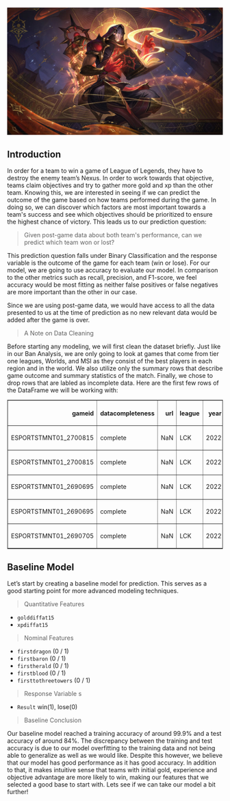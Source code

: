 ![lolimg](/images/arcanaryze.jpeg)
## Introduction
In order for a team to win a game of League of Legends, they have to destroy the enemy team’s Nexus. In order to work towards that objective, teams claim objectives and try to gather more gold and xp than the other team. Knowing this, we are interested in seeing if we can predict the outcome of the game based on how teams performed during the game. In doing so, we can discover which factors are most important towards a team's success and see which objectives should be prioritized to ensure the highest chance of victory. This leads us to our prediction question:    

> Given post-game data about both team's performance, can we predict which team won or lost?

This prediction question falls under Binary Classification and the response variable is the outcome of the game for each team (win or lose). For our model, we are going to use accuracy to evaluate our model. In comparison to the other metrics such as recall, precision, and F1-score, we feel accuracy would be most fitting as neither false positives or false negatives are more important than the other in our case.
    
Since we are using post-game data, we would have access to all the data presented to us at the time of prediction as no new relevant data would be added after the game is over.

> A Note on Data Cleaning

Before starting any modeling, we will first clean the dataset briefly. Just like in our Ban Analysis, we are only going to look at games that come from tier one leagues, Worlds, and MSI as they consist of the best players in each region and in the world. We also utilize only the summary rows that describe game outcome and summary statistics of the match. Finally, we chose to drop rows that are labled as incomplete data. Here are the first few rows of the DataFrame we will be working with:

<table border="1" class="dataframe">
  <thead>
    <tr style="text-align: right;">
      <th>gameid</th>
      <th>datacompleteness</th>
      <th>url</th>
      <th>league</th>
      <th>year</th>
      <th>split</th>
      <th>playoffs</th>
      <th>date</th>
      <th>game</th>
      <th>patch</th>
      <th>participantid</th>
      <th>side</th>
      <th>position</th>
      <th>playername</th>
      <th>playerid</th>
      <th>teamname</th>
      <th>teamid</th>
      <th>champion</th>
      <th>ban1</th>
      <th>ban2</th>
      <th>ban3</th>
      <th>ban4</th>
      <th>ban5</th>
      <th>gamelength</th>
      <th>result</th>
      <th>kills</th>
      <th>deaths</th>
      <th>assists</th>
      <th>teamkills</th>
      <th>teamdeaths</th>
      <th>doublekills</th>
      <th>triplekills</th>
      <th>quadrakills</th>
      <th>pentakills</th>
      <th>firstblood</th>
      <th>firstbloodkill</th>
      <th>firstbloodassist</th>
      <th>firstbloodvictim</th>
      <th>team kpm</th>
      <th>ckpm</th>
      <th>firstdragon</th>
      <th>dragons</th>
      <th>opp_dragons</th>
      <th>elementaldrakes</th>
      <th>opp_elementaldrakes</th>
      <th>infernals</th>
      <th>mountains</th>
      <th>clouds</th>
      <th>oceans</th>
      <th>chemtechs</th>
      <th>hextechs</th>
      <th>dragons (type unknown)</th>
      <th>elders</th>
      <th>opp_elders</th>
      <th>firstherald</th>
      <th>heralds</th>
      <th>opp_heralds</th>
      <th>firstbaron</th>
      <th>barons</th>
      <th>opp_barons</th>
      <th>firsttower</th>
      <th>towers</th>
      <th>opp_towers</th>
      <th>firstmidtower</th>
      <th>firsttothreetowers</th>
      <th>turretplates</th>
      <th>opp_turretplates</th>
      <th>inhibitors</th>
      <th>opp_inhibitors</th>
      <th>damagetochampions</th>
      <th>dpm</th>
      <th>damageshare</th>
      <th>damagetakenperminute</th>
      <th>damagemitigatedperminute</th>
      <th>wardsplaced</th>
      <th>wpm</th>
      <th>wardskilled</th>
      <th>wcpm</th>
      <th>controlwardsbought</th>
      <th>visionscore</th>
      <th>vspm</th>
      <th>totalgold</th>
      <th>earnedgold</th>
      <th>earned gpm</th>
      <th>earnedgoldshare</th>
      <th>goldspent</th>
      <th>gspd</th>
      <th>total cs</th>
      <th>minionkills</th>
      <th>monsterkills</th>
      <th>monsterkillsownjungle</th>
      <th>monsterkillsenemyjungle</th>
      <th>cspm</th>
      <th>goldat10</th>
      <th>xpat10</th>
      <th>csat10</th>
      <th>opp_goldat10</th>
      <th>opp_xpat10</th>
      <th>opp_csat10</th>
      <th>golddiffat10</th>
      <th>xpdiffat10</th>
      <th>csdiffat10</th>
      <th>killsat10</th>
      <th>assistsat10</th>
      <th>deathsat10</th>
      <th>opp_killsat10</th>
      <th>opp_assistsat10</th>
      <th>opp_deathsat10</th>
      <th>goldat15</th>
      <th>xpat15</th>
      <th>csat15</th>
      <th>opp_goldat15</th>
      <th>opp_xpat15</th>
      <th>opp_csat15</th>
      <th>golddiffat15</th>
      <th>xpdiffat15</th>
      <th>csdiffat15</th>
      <th>killsat15</th>
      <th>assistsat15</th>
      <th>deathsat15</th>
      <th>opp_killsat15</th>
      <th>opp_assistsat15</th>
      <th>opp_deathsat15</th>
    </tr>
  </thead>
  <tbody>
    <tr>
      <td>ESPORTSTMNT01_2700815</td>
      <td>complete</td>
      <td>NaN</td>
      <td>LCK</td>
      <td>2022</td>
      <td>Spring</td>
      <td>0</td>
      <td>2022-01-12 06:20:03</td>
      <td>1</td>
      <td>12.01</td>
      <td>100</td>
      <td>Blue</td>
      <td>team</td>
      <td>NaN</td>
      <td>NaN</td>
      <td>DRX</td>
      <td>oe:team:101f8589e58c724c1dcd5a9c1555277</td>
      <td>NaN</td>
      <td>Diana</td>
      <td>Caitlyn</td>
      <td>Twisted Fate</td>
      <td>LeBlanc</td>
      <td>Viktor</td>
      <td>2195</td>
      <td>0</td>
      <td>5</td>
      <td>14</td>
      <td>9</td>
      <td>5</td>
      <td>14</td>
      <td>0.0</td>
      <td>0.0</td>
      <td>0.0</td>
      <td>0.0</td>
      <td>1.0</td>
      <td>NaN</td>
      <td>NaN</td>
      <td>NaN</td>
      <td>0.1367</td>
      <td>0.5194</td>
      <td>0.0</td>
      <td>1.0</td>
      <td>4.0</td>
      <td>1.0</td>
      <td>4.0</td>
      <td>0.0</td>
      <td>0.0</td>
      <td>0.0</td>
      <td>1.0</td>
      <td>0.0</td>
      <td>0.0</td>
      <td>NaN</td>
      <td>0.0</td>
      <td>0.0</td>
      <td>1.0</td>
      <td>2.0</td>
      <td>0.0</td>
      <td>0.0</td>
      <td>0.0</td>
      <td>2.0</td>
      <td>1.0</td>
      <td>8.0</td>
      <td>9.0</td>
      <td>1.0</td>
      <td>1.0</td>
      <td>10.0</td>
      <td>0.0</td>
      <td>0.0</td>
      <td>2.0</td>
      <td>50038.0</td>
      <td>1367.7813</td>
      <td>NaN</td>
      <td>2227.5171</td>
      <td>2178.8610</td>
      <td>127.0</td>
      <td>3.4715</td>
      <td>57.0</td>
      <td>1.5581</td>
      <td>55.0</td>
      <td>305.0</td>
      <td>8.3371</td>
      <td>63747</td>
      <td>39978.0</td>
      <td>1092.7927</td>
      <td>NaN</td>
      <td>60525.0</td>
      <td>0.001902</td>
      <td>NaN</td>
      <td>945.0</td>
      <td>287.0</td>
      <td>NaN</td>
      <td>NaN</td>
      <td>33.6765</td>
      <td>15121.0</td>
      <td>18570.0</td>
      <td>330.0</td>
      <td>14840.0</td>
      <td>18166.0</td>
      <td>324.0</td>
      <td>281.0</td>
      <td>404.0</td>
      <td>6.0</td>
      <td>0.0</td>
      <td>0.0</td>
      <td>0.0</td>
      <td>0.0</td>
      <td>0.0</td>
      <td>0.0</td>
      <td>27198.0</td>
      <td>30325.0</td>
      <td>511.0</td>
      <td>22441.0</td>
      <td>28785.0</td>
      <td>510.0</td>
      <td>4757.0</td>
      <td>1540.0</td>
      <td>1.0</td>
      <td>4.0</td>
      <td>7.0</td>
      <td>1.0</td>
      <td>1.0</td>
      <td>1.0</td>
      <td>4.0</td>
    </tr>
    <tr>
      <td>ESPORTSTMNT01_2700815</td>
      <td>complete</td>
      <td>NaN</td>
      <td>LCK</td>
      <td>2022</td>
      <td>Spring</td>
      <td>0</td>
      <td>2022-01-12 06:20:03</td>
      <td>1</td>
      <td>12.01</td>
      <td>200</td>
      <td>Red</td>
      <td>team</td>
      <td>NaN</td>
      <td>NaN</td>
      <td>Liiv SANDBOX</td>
      <td>oe:team:c75f1f337fc5867914749d438a4871d</td>
      <td>NaN</td>
      <td>Renekton</td>
      <td>Lee Sin</td>
      <td>Leona</td>
      <td>Jayce</td>
      <td>Akali</td>
      <td>2195</td>
      <td>1</td>
      <td>14</td>
      <td>5</td>
      <td>39</td>
      <td>14</td>
      <td>5</td>
      <td>2.0</td>
      <td>0.0</td>
      <td>0.0</td>
      <td>0.0</td>
      <td>0.0</td>
      <td>NaN</td>
      <td>NaN</td>
      <td>NaN</td>
      <td>0.3827</td>
      <td>0.5194</td>
      <td>1.0</td>
      <td>4.0</td>
      <td>1.0</td>
      <td>4.0</td>
      <td>1.0</td>
      <td>0.0</td>
      <td>1.0</td>
      <td>0.0</td>
      <td>2.0</td>
      <td>0.0</td>
      <td>1.0</td>
      <td>NaN</td>
      <td>0.0</td>
      <td>0.0</td>
      <td>0.0</td>
      <td>0.0</td>
      <td>2.0</td>
      <td>1.0</td>
      <td>2.0</td>
      <td>0.0</td>
      <td>0.0</td>
      <td>9.0</td>
      <td>8.0</td>
      <td>0.0</td>
      <td>0.0</td>
      <td>0.0</td>
      <td>10.0</td>
      <td>2.0</td>
      <td>0.0</td>
      <td>59071.0</td>
      <td>1614.6970</td>
      <td>NaN</td>
      <td>2236.7836</td>
      <td>1898.7335</td>
      <td>114.0</td>
      <td>3.1162</td>
      <td>64.0</td>
      <td>1.7494</td>
      <td>43.0</td>
      <td>292.0</td>
      <td>7.9818</td>
      <td>67669</td>
      <td>43900.0</td>
      <td>1200.0000</td>
      <td>NaN</td>
      <td>60410.0</td>
      <td>-0.001902</td>
      <td>NaN</td>
      <td>986.0</td>
      <td>204.0</td>
      <td>NaN</td>
      <td>NaN</td>
      <td>32.5285</td>
      <td>14840.0</td>
      <td>18166.0</td>
      <td>324.0</td>
      <td>15121.0</td>
      <td>18570.0</td>
      <td>330.0</td>
      <td>-281.0</td>
      <td>-404.0</td>
      <td>-6.0</td>
      <td>0.0</td>
      <td>0.0</td>
      <td>0.0</td>
      <td>0.0</td>
      <td>0.0</td>
      <td>0.0</td>
      <td>22441.0</td>
      <td>28785.0</td>
      <td>510.0</td>
      <td>27198.0</td>
      <td>30325.0</td>
      <td>511.0</td>
      <td>-4757.0</td>
      <td>-1540.0</td>
      <td>-1.0</td>
      <td>1.0</td>
      <td>1.0</td>
      <td>4.0</td>
      <td>4.0</td>
      <td>7.0</td>
      <td>1.0</td>
    </tr>
    <tr>
      <td>ESPORTSTMNT01_2690695</td>
      <td>complete</td>
      <td>NaN</td>
      <td>LCK</td>
      <td>2022</td>
      <td>Spring</td>
      <td>0</td>
      <td>2022-01-12 09:02:13</td>
      <td>2</td>
      <td>12.01</td>
      <td>100</td>
      <td>Blue</td>
      <td>team</td>
      <td>NaN</td>
      <td>NaN</td>
      <td>DRX</td>
      <td>oe:team:101f8589e58c724c1dcd5a9c1555277</td>
      <td>NaN</td>
      <td>Diana</td>
      <td>Caitlyn</td>
      <td>Yuumi</td>
      <td>Samira</td>
      <td>Syndra</td>
      <td>2070</td>
      <td>0</td>
      <td>7</td>
      <td>15</td>
      <td>21</td>
      <td>7</td>
      <td>15</td>
      <td>0.0</td>
      <td>0.0</td>
      <td>0.0</td>
      <td>0.0</td>
      <td>0.0</td>
      <td>NaN</td>
      <td>NaN</td>
      <td>NaN</td>
      <td>0.2029</td>
      <td>0.6377</td>
      <td>0.0</td>
      <td>0.0</td>
      <td>4.0</td>
      <td>0.0</td>
      <td>4.0</td>
      <td>0.0</td>
      <td>0.0</td>
      <td>0.0</td>
      <td>0.0</td>
      <td>0.0</td>
      <td>0.0</td>
      <td>NaN</td>
      <td>0.0</td>
      <td>0.0</td>
      <td>1.0</td>
      <td>1.0</td>
      <td>1.0</td>
      <td>0.0</td>
      <td>1.0</td>
      <td>1.0</td>
      <td>1.0</td>
      <td>3.0</td>
      <td>9.0</td>
      <td>0.0</td>
      <td>0.0</td>
      <td>3.0</td>
      <td>1.0</td>
      <td>0.0</td>
      <td>1.0</td>
      <td>66774.0</td>
      <td>1935.4783</td>
      <td>NaN</td>
      <td>2318.4928</td>
      <td>2678.0870</td>
      <td>117.0</td>
      <td>3.3913</td>
      <td>59.0</td>
      <td>1.7101</td>
      <td>60.0</td>
      <td>262.0</td>
      <td>7.5942</td>
      <td>60674</td>
      <td>38182.0</td>
      <td>1106.7246</td>
      <td>NaN</td>
      <td>60660.0</td>
      <td>0.009141</td>
      <td>NaN</td>
      <td>994.0</td>
      <td>186.0</td>
      <td>NaN</td>
      <td>NaN</td>
      <td>34.2029</td>
      <td>15495.0</td>
      <td>17872.0</td>
      <td>318.0</td>
      <td>16695.0</td>
      <td>19149.0</td>
      <td>333.0</td>
      <td>-1200.0</td>
      <td>-1277.0</td>
      <td>-15.0</td>
      <td>2.0</td>
      <td>5.0</td>
      <td>4.0</td>
      <td>4.0</td>
      <td>5.0</td>
      <td>2.0</td>
      <td>23612.0</td>
      <td>29371.0</td>
      <td>528.0</td>
      <td>24657.0</td>
      <td>30106.0</td>
      <td>546.0</td>
      <td>-1045.0</td>
      <td>-735.0</td>
      <td>-18.0</td>
      <td>2.0</td>
      <td>5.0</td>
      <td>4.0</td>
      <td>4.0</td>
      <td>5.0</td>
      <td>2.0</td>
    </tr>
    <tr>
      <td>ESPORTSTMNT01_2690695</td>
      <td>complete</td>
      <td>NaN</td>
      <td>LCK</td>
      <td>2022</td>
      <td>Spring</td>
      <td>0</td>
      <td>2022-01-12 09:02:13</td>
      <td>2</td>
      <td>12.01</td>
      <td>200</td>
      <td>Red</td>
      <td>team</td>
      <td>NaN</td>
      <td>NaN</td>
      <td>Liiv SANDBOX</td>
      <td>oe:team:c75f1f337fc5867914749d438a4871d</td>
      <td>NaN</td>
      <td>Renekton</td>
      <td>Lee Sin</td>
      <td>Twisted Fate</td>
      <td>Viktor</td>
      <td>LeBlanc</td>
      <td>2070</td>
      <td>1</td>
      <td>15</td>
      <td>7</td>
      <td>31</td>
      <td>15</td>
      <td>7</td>
      <td>2.0</td>
      <td>0.0</td>
      <td>0.0</td>
      <td>0.0</td>
      <td>1.0</td>
      <td>NaN</td>
      <td>NaN</td>
      <td>NaN</td>
      <td>0.4348</td>
      <td>0.6377</td>
      <td>1.0</td>
      <td>4.0</td>
      <td>0.0</td>
      <td>4.0</td>
      <td>0.0</td>
      <td>0.0</td>
      <td>0.0</td>
      <td>0.0</td>
      <td>2.0</td>
      <td>1.0</td>
      <td>1.0</td>
      <td>NaN</td>
      <td>0.0</td>
      <td>0.0</td>
      <td>0.0</td>
      <td>1.0</td>
      <td>1.0</td>
      <td>1.0</td>
      <td>1.0</td>
      <td>1.0</td>
      <td>0.0</td>
      <td>9.0</td>
      <td>3.0</td>
      <td>1.0</td>
      <td>1.0</td>
      <td>1.0</td>
      <td>3.0</td>
      <td>1.0</td>
      <td>0.0</td>
      <td>57616.0</td>
      <td>1670.0290</td>
      <td>NaN</td>
      <td>2938.8116</td>
      <td>2685.8551</td>
      <td>104.0</td>
      <td>3.0145</td>
      <td>60.0</td>
      <td>1.7391</td>
      <td>45.0</td>
      <td>253.0</td>
      <td>7.3333</td>
      <td>67152</td>
      <td>44660.0</td>
      <td>1294.4928</td>
      <td>NaN</td>
      <td>60108.0</td>
      <td>-0.009141</td>
      <td>NaN</td>
      <td>1051.0</td>
      <td>227.0</td>
      <td>NaN</td>
      <td>NaN</td>
      <td>37.0435</td>
      <td>16695.0</td>
      <td>19149.0</td>
      <td>333.0</td>
      <td>15495.0</td>
      <td>17872.0</td>
      <td>318.0</td>
      <td>1200.0</td>
      <td>1277.0</td>
      <td>15.0</td>
      <td>4.0</td>
      <td>5.0</td>
      <td>2.0</td>
      <td>2.0</td>
      <td>5.0</td>
      <td>4.0</td>
      <td>24657.0</td>
      <td>30106.0</td>
      <td>546.0</td>
      <td>23612.0</td>
      <td>29371.0</td>
      <td>528.0</td>
      <td>1045.0</td>
      <td>735.0</td>
      <td>18.0</td>
      <td>4.0</td>
      <td>5.0</td>
      <td>2.0</td>
      <td>2.0</td>
      <td>5.0</td>
      <td>4.0</td>
    </tr>
    <tr>
      <td>ESPORTSTMNT01_2690705</td>
      <td>complete</td>
      <td>NaN</td>
      <td>LCK</td>
      <td>2022</td>
      <td>Spring</td>
      <td>0</td>
      <td>2022-01-12 10:07:10</td>
      <td>1</td>
      <td>12.01</td>
      <td>100</td>
      <td>Blue</td>
      <td>team</td>
      <td>NaN</td>
      <td>NaN</td>
      <td>T1</td>
      <td>oe:team:ce499dea30cfce118f4fe85da0227e8</td>
      <td>NaN</td>
      <td>Lee Sin</td>
      <td>Ryze</td>
      <td>Viktor</td>
      <td>LeBlanc</td>
      <td>Graves</td>
      <td>2233</td>
      <td>1</td>
      <td>12</td>
      <td>7</td>
      <td>26</td>
      <td>12</td>
      <td>7</td>
      <td>1.0</td>
      <td>1.0</td>
      <td>0.0</td>
      <td>0.0</td>
      <td>1.0</td>
      <td>NaN</td>
      <td>NaN</td>
      <td>NaN</td>
      <td>0.3224</td>
      <td>0.5105</td>
      <td>1.0</td>
      <td>5.0</td>
      <td>0.0</td>
      <td>4.0</td>
      <td>0.0</td>
      <td>1.0</td>
      <td>0.0</td>
      <td>0.0</td>
      <td>2.0</td>
      <td>0.0</td>
      <td>1.0</td>
      <td>NaN</td>
      <td>1.0</td>
      <td>0.0</td>
      <td>1.0</td>
      <td>2.0</td>
      <td>0.0</td>
      <td>1.0</td>
      <td>1.0</td>
      <td>0.0</td>
      <td>0.0</td>
      <td>7.0</td>
      <td>2.0</td>
      <td>1.0</td>
      <td>1.0</td>
      <td>2.0</td>
      <td>1.0</td>
      <td>1.0</td>
      <td>0.0</td>
      <td>74327.0</td>
      <td>1997.1429</td>
      <td>NaN</td>
      <td>2789.7179</td>
      <td>2453.1214</td>
      <td>122.0</td>
      <td>3.2781</td>
      <td>83.0</td>
      <td>2.2302</td>
      <td>50.0</td>
      <td>332.0</td>
      <td>8.9207</td>
      <td>66455</td>
      <td>42304.0</td>
      <td>1136.6950</td>
      <td>NaN</td>
      <td>59950.0</td>
      <td>0.038682</td>
      <td>NaN</td>
      <td>970.0</td>
      <td>236.0</td>
      <td>NaN</td>
      <td>NaN</td>
      <td>32.4048</td>
      <td>15662.0</td>
      <td>18130.0</td>
      <td>324.0</td>
      <td>15510.0</td>
      <td>19078.0</td>
      <td>337.0</td>
      <td>152.0</td>
      <td>-948.0</td>
      <td>-13.0</td>
      <td>1.0</td>
      <td>1.0</td>
      <td>1.0</td>
      <td>1.0</td>
      <td>1.0</td>
      <td>1.0</td>
      <td>24357.0</td>
      <td>29835.0</td>
      <td>518.0</td>
      <td>23048.0</td>
      <td>30005.0</td>
      <td>533.0</td>
      <td>1309.0</td>
      <td>-170.0</td>
      <td>-15.0</td>
      <td>3.0</td>
      <td>2.0</td>
      <td>1.0</td>
      <td>1.0</td>
      <td>1.0</td>
      <td>3.0</td>
    </tr>
  </tbody>
</table> 


## Baseline Model

Let’s start by creating a baseline model for prediction. This serves as a good starting point for more advanced modeling techniques. 

> Quantitative Features

- `golddiffat15`
- `xpdiffat15`

> Nominal Features

- `firstdragon` (0 / 1)
- `firstbaron` (0 / 1)
- `firstherald` (0 / 1)
- `firstblood` (0 / 1)
- `firsttothreetowers` (0 / 1)

> Response Variable
s
- `Result` win(1), lose(0)

> Baseline Conclusion 

Our baseline model reached a training accuracy of around 99.9% and a test accuracy of around 84%. The discrepancy between the training and test accuracy is due to our model overfitting to the training data and not being able to generalize as well as we would like. Despite this however, we believe that our model has good performance as it has good accuracy. In addition to that, it makes intuitive sense that teams with initial gold, experience and objective advantage are more likely to win, making our features that we selected a good base to start with. Lets see if we can take our model a bit further!



